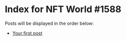 # Index for NFT World #1588
Posts will be displayed in the order below:

- [Your first post](./001-first.md)

